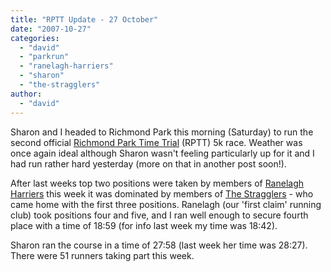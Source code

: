 ```yaml
---
title: "RPTT Update - 27 October"
date: "2007-10-27"
categories: 
  - "david"
  - "parkrun"
  - "ranelagh-harriers"
  - "sharon"
  - "the-stragglers"
author:
  - "david"
---
```


Sharon and I headed to Richmond Park this morning (Saturday) to run the second official [Richmond Park Time Trial](http://richmond.parkrun.com) (RPTT) 5k race. Weather was once again ideal although Sharon wasn't feeling particularly up for it and I had run rather hard yesterday (more on that in another post soon!).

After last weeks top two positions were taken by members of [Ranelagh Harriers](http://www.ranelagh-harriers.com) this week it was dominated by members of [The Stragglers](http://www.stragglers.org) - who came home with the first three positions. Ranelagh (our 'first claim' running club) took positions four and five, and I ran well enough to secure fourth place with a time of 18:59 (for info last week my time was 18:42).

Sharon ran the course in a time of 27:58 (last week her time was 28:27). There were 51 runners taking part this week.
